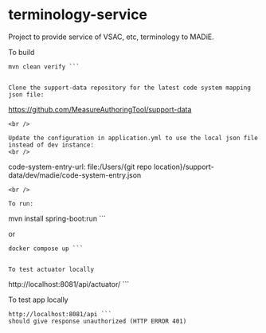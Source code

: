 # terminology-service

Project to provide service of VSAC, etc, terminology to MADiE.

To build 
```
mvn clean verify ```


Clone the support-data repository for the latest code system mapping json file:
```
https://github.com/MeasureAuthoringTool/support-data
```
<br />

Update the configuration in application.yml to use the local json file instead of dev instance:
<br />
```
code-system-entry-url: file:/Users/{git repo location}/support-data/dev/madie/code-system-entry.json
```
<br />

To run:
```
mvn install spring-boot:run ```

or
```
docker compose up ```


To test actuator locally
```
http://localhost:8081/api/actuator/ ```

To test app locally
```
http://localhost:8081/api ```
should give response unauthorized (HTTP ERROR 401)
